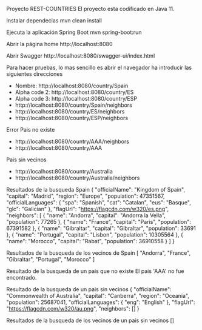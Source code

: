 Proyecto REST-COUNTRIES
El proyecto esta codificado en Java 11.

Instalar dependecias
mvn clean install

Ejecuta la aplicación Spring Boot 
mvn spring-boot:run

Abrir la página home
http://localhost:8080

Abrir Swagger
http://localhost:8080/swagger-ui/index.html

Para hacer pruebas, lo mas sencillo es abrir el navegador ha introducir las siguientes direcciones
- Nombre: http://localhost:8080/country/Spain        
- Alpha code 2: http://localhost:8080/country/ES
- Alpha code 3: http://localhost:8080/country/ESP
- http://localhost:8080/country/Spain/neighbors
- http://localhost:8080/country/ES/neighbors
- http://localhost:8080/country/ESP/neighbors

Error Pais no existe
- http://localhost:8080/country/AAA/neighbors
- http://localhost:8080/country/AAA

Pais sin vecinos
- http://localhost:8080/country/Australia
- http://localhost:8080/country/Australia/neighbors


Resultados de la busqueda Spain
{
  "officialName": "Kingdom of Spain",
  "capital": "Madrid",
  "region": "Europe",
  "population": 47351567,
  "officialLanguages": {
    "spa": "Spanish",
    "cat": "Catalan",
    "eus": "Basque",
    "glc": "Galician"
  },
  "flagUrl": "https://flagcdn.com/w320/es.png",
  "neighbors": [
    {
      "name": "Andorra",
      "capital": "Andorra la Vella",
      "population": 77265
    },
    {
      "name": "France",
      "capital": "Paris",
      "population": 67391582
    },
    {
      "name": "Gibraltar",
      "capital": "Gibraltar",
      "population": 33691
    },
    {
      "name": "Portugal",
      "capital": "Lisbon",
      "population": 10305564
    },
    {
      "name": "Morocco",
      "capital": "Rabat",
      "population": 36910558
    }
  ]
}

Resultados de la busqueda de los vecinos de Spain
[
  "Andorra",
  "France",
  "Gibraltar",
  "Portugal",
  "Morocco"
]

Resultado de la busqueda de un pais que no existe
El pai­s 'AAA' no fue encontrado.

Resultado de la busqueda de un pais sin vecinos
{
  "officialName": "Commonwealth of Australia",
  "capital": "Canberra",
  "region": "Oceania",
  "population": 25687041,
  "officialLanguages": {
    "eng": "English"
  },
  "flagUrl": "https://flagcdn.com/w320/au.png",
  "neighbors": []
}

Resultados de la busqueda de los vecinos de un pais sin vecinos
[]
